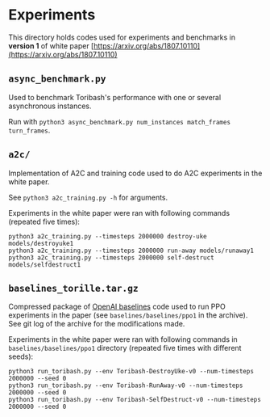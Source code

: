 # Experiments

This directory holds codes used for experiments and benchmarks in **version 1** of white paper [https://arxiv.org/abs/1807.10110](https://arxiv.org/abs/1807.10110)

## `async_benchmark.py`

Used to benchmark Toribash's performance with one or several asynchronous instances.

Run with `python3 async_benchmark.py num_instances match_frames turn_frames`.

## `a2c/`

Implementation of A2C and training code used to do A2C experiments in the white paper. 

See `python3 a2c_training.py -h` for arguments.

Experiments in the white paper were ran with following commands (repeated five times):

```
python3 a2c_training.py --timesteps 2000000 destroy-uke models/destroyuke1
python3 a2c_training.py --timesteps 2000000 run-away models/runaway1
python3 a2c_training.py --timesteps 2000000 self-destruct models/selfdestruct1
```

## `baselines_torille.tar.gz`

Compressed package of [OpenAI baselines](https://github.com/openai/baselines/) code used to run PPO experiments in the paper (see `baselines/baselines/ppo1` in the archive). See git log of the archive for the modifications made. 

Experiments in the white paper were ran with following commands in `baselines/baselines/ppo1` directory (repeated five times with different seeds):
```
python3 run_toribash.py --env Toribash-DestroyUke-v0 --num-timesteps 2000000 --seed 0
python3 run_toribash.py --env Toribash-RunAway-v0 --num-timesteps 2000000 --seed 0
python3 run_toribash.py --env Toribash-SelfDestruct-v0 --num-timesteps 2000000 --seed 0
```

